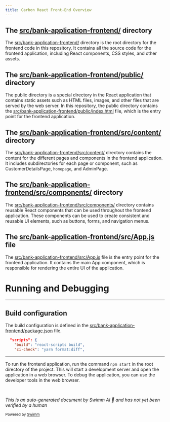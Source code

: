```yaml
---
title: Carbon React Front-End Overview
---
```

## The <SwmPath>[src/bank-application-frontend/](src/bank-application-frontend/)</SwmPath> directory

The <SwmPath>[src/bank-application-frontend/](src/bank-application-frontend/)</SwmPath> directory is the root directory for the frontend code in this repository. It contains all the source code for the frontend application, including React components, CSS styles, and other assets.

## The <SwmPath>[src/bank-application-frontend/public/](/src/bank-application-frontend/public/)</SwmPath> directory

The public directory is a special directory in the React application that contains static assets such as HTML files, images, and other files that are served by the web server. In this repository, the public directory contains the <SwmPath>[src/bank-application-frontend/public/index.html](src/bank-application-frontend/public/index.html)</SwmPath> file, which is the entry point for the frontend application.

## The <SwmPath>[src/bank-application-frontend/src/content/](src/bank-application-frontend/src/content/)</SwmPath> directory

The <SwmPath>[src/bank-application-frontend/src/content/](src/bank-application-frontend/src/content/)</SwmPath> directory contains the content for the different pages and components in the frontend application. It includes subdirectories for each page or component, such as CustomerDetailsPage, <SwmToken path="src/bank-application-frontend/package.json" pos="7:2:2" line-data="  &quot;homepage&quot;: &quot;/webui-1.0/&quot;,">`homepage`</SwmToken>, and AdminPage.

## The <SwmPath>[src/bank-application-frontend/src/components/](src/bank-application-frontend/src/components/)</SwmPath> directory

The <SwmPath>[src/bank-application-frontend/src/components/](src/bank-application-frontend/src/components/)</SwmPath> directory contains reusable React components that can be used throughout the frontend application. These components can be used to create consistent and reusable UI elements, such as buttons, forms, and navigation menus.

## The <SwmPath>[src/bank-application-frontend/src/App.js](src/bank-application-frontend/src/App.js)</SwmPath> file

The <SwmPath>[src/bank-application-frontend/src/App.js](src/bank-application-frontend/src/App.js)</SwmPath> file is the entry point for the frontend application. It contains the main App component, which is responsible for rendering the entire UI of the application.

# Running and Debugging

<SwmSnippet path="/src/bank-application-frontend/package.json" line="9">

---

## Build configuration

The build configuration is defined in the <SwmPath>[src/bank-application-frontend/package.json](src/bank-application-frontend/package.json)</SwmPath> file.

```json
  "scripts": {
    "build": "react-scripts build",
    "ci-check": "yarn format:diff",
```

---

</SwmSnippet>

To run the frontend application, run the command <SwmToken path="src/bank-application-frontend/yarn-error.log" pos="24:0:0" line-data="npm manifest: ">`npm`</SwmToken>` `<SwmToken path="src/bank-application-frontend/package.json" pos="17:2:2" line-data="    &quot;start&quot;: &quot;react-scripts start&quot;,">`start`</SwmToken> in the root directory of the project. This will start a development server and open the application in a web browser. To debug the application, you can use the developer tools in the web browser.

&nbsp;

*This is an auto-generated document by Swimm AI 🌊 and has not yet been verified by a human*

<SwmMeta version="3.0.0" repo-id="Z2l0aHViJTNBJTNBY2ljcy1iYW5raW5nLXNhbXBsZS1hcHBsaWNhdGlvbi1jYnNhLUlCTS1EZW1vJTNBJTNBU3dpbW0tRGVtbw==" repo-name="cics-banking-sample-application-cbsa"><sup>Powered by [Swimm](https://staging.swimm.cloud/)</sup></SwmMeta>
